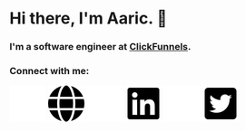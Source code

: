 # Hi there, I'm Aaric. 👋

### I'm a software engineer at [ClickFunnels](https://www.clickfunnels.com/).

### Connect with me:

[![Website](./imgs/globe-light.svg#gh-dark-mode-only")][website]
[![Website](./imgs/globe-dark.svg#gh-light-mode-only")][website]
[![LinkedIn](./imgs/linkedin-light.svg#gh-light-mode-only")][linkedin]
[![LinkedIn](./imgs/linkedin-dark.svg#gh-dark-mode-only")][linkedin]
[![Twitter](./imgs/twitter-square-light.svg#gh-light-mode-only")][twitter]
[![Twitter](./imgs/twitter-square-dark.svg#gh-dark-mode-only")][twitter]

[linkedin]: https://www.linkedin.com/in/aaricpittman/
[twitter]: https://twitter.com/aaricpittman
[website]: https://aaricpittman.com

<!--
**aaricpittman/aaricpittman** is a ✨ _special_ ✨ repository because its `README.md` (this file) appears on your GitHub profile.

Here are some ideas to get you started:

- 🔭 I’m currently working on ...
- 🌱 I’m currently learning ...
- 👯 I’m looking to collaborate on ...
- 🤔 I’m looking for help with ...
- 💬 Ask me about ...
- 📫 How to reach me: ...
- 😄 Pronouns: ...
- ⚡ Fun fact: ...
-->
